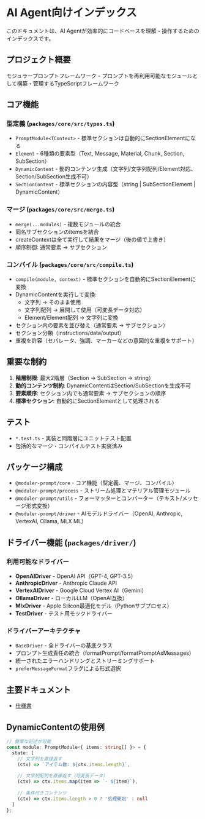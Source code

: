 # AI Agent向けインデックス

このドキュメントは、AI Agentが効率的にコードベースを理解・操作するためのインデックスです。

## プロジェクト概要

モジュラープロンプトフレームワーク - プロンプトを再利用可能なモジュールとして構築・管理するTypeScriptフレームワーク

## コア機能

### 型定義 (`packages/core/src/types.ts`)
- `PromptModule<TContext>` - 標準セクションは自動的にSectionElementになる
- `Element` - 6種類の要素型（Text, Message, Material, Chunk, Section, SubSection）
- `DynamicContent` - 動的コンテンツ生成（文字列/文字列配列/Element対応、Section/SubSection生成不可）
- `SectionContent` - 標準セクションの内容型（string | SubSectionElement | DynamicContent）

### マージ (`packages/core/src/merge.ts`)
- `merge(...modules)` - 複数モジュールの統合
- 同名サブセクションのitemsを結合
- createContextは全て実行して結果をマージ（後の値で上書き）
- 順序制御: 通常要素 → サブセクション

### コンパイル (`packages/core/src/compile.ts`)
- `compile(module, context)` - 標準セクションを自動的にSectionElementに変換
- DynamicContentを実行して変換:
  - 文字列 → そのまま使用
  - 文字列配列 → 展開して使用（可変長データ対応）
  - Element/Element配列 → 文字列に変換
- セクション内の要素を並び替え（通常要素 → サブセクション）
- セクション分類（instructions/data/output）
- 重複を許容（セパレータ、強調、マーカーなどの意図的な重複をサポート）

## 重要な制約

1. **階層制限**: 最大2階層（Section → SubSection → string）
2. **動的コンテンツ制約**: DynamicContentはSection/SubSectionを生成不可
3. **要素順序**: セクション内でも通常要素 → サブセクションの順序
4. **標準セクション**: 自動的にSectionElementとして処理される

## テスト

- `*.test.ts` - 実装と同階層にユニットテスト配置
- 包括的なマージ・コンパイルテスト実装済み

## パッケージ構成

- `@moduler-prompt/core` - コア機能（型定義、マージ、コンパイル）
- `@moduler-prompt/process` - ストリーム処理とマテリアル管理モジュール
- `@moduler-prompt/utils` - フォーマッターとコンバーター（テキスト/メッセージ形式変換）
- `@moduler-prompt/driver` - AIモデルドライバー（OpenAI, Anthropic, VertexAI, Ollama, MLX ML）

## ドライバー機能 (`packages/driver/`)

### 利用可能なドライバー
- **OpenAIDriver** - OpenAI API（GPT-4, GPT-3.5）
- **AnthropicDriver** - Anthropic Claude API
- **VertexAIDriver** - Google Cloud Vertex AI（Gemini）
- **OllamaDriver** - ローカルLLM（OpenAI互換）
- **MlxDriver** - Apple Silicon最適化モデル（Pythonサブプロセス）
- **TestDriver** - テスト用モックドライバー

### ドライバーアーキテクチャ
- `BaseDriver` - 全ドライバーの基底クラス
- プロンプト生成責任の統合（formatPrompt/formatPromptAsMessages）
- 統一されたエラーハンドリングとストリーミングサポート
- `preferMessageFormat`フラグによる形式選択

## 主要ドキュメント

- [仕様書](./docs/PROMPT_MODULE_SPECIFICATION.md)

## DynamicContentの使用例

```typescript
// 簡潔な記述が可能
const module: PromptModule<{ items: string[] }> = {
  state: [
    // 文字列を直接返す
    (ctx) => `アイテム数: ${ctx.items.length}`,
    
    // 文字列配列を直接返す（可変長データ）
    (ctx) => ctx.items.map(item => `- ${item}`),
    
    // 条件付きコンテンツ
    (ctx) => ctx.items.length > 0 ? '処理開始' : null
  ]
};
```